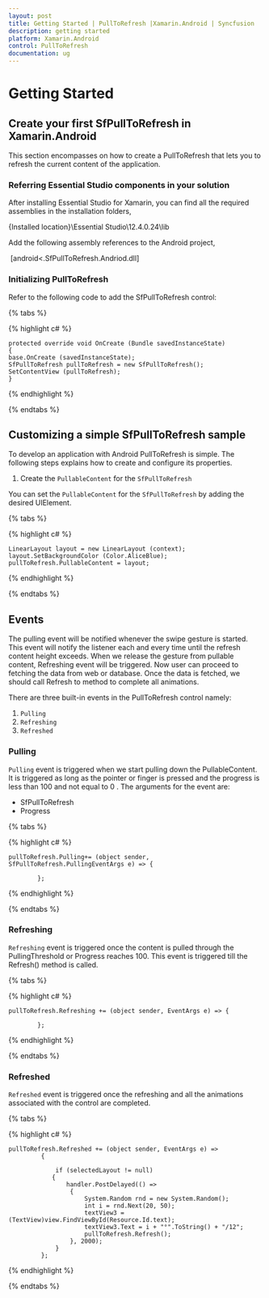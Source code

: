 ```yaml
---
layout: post
title: Getting Started | PullToRefresh |Xamarin.Android | Syncfusion
description: getting started
platform: Xamarin.Android
control: PullToRefresh
documentation: ug
--- 
```


# Getting Started

## Create your first SfPullToRefresh in Xamarin.Android

This section encompasses on how to create a PullToRefresh that lets you to refresh the current content of the application. 

### Referring Essential Studio components in your solution

After installing Essential Studio for Xamarin, you can find all the required assemblies in the installation folders,

{Installed location}\Essential Studio\12.4.0.24\lib

Add the following assembly references to the Android project,

 [android\<.SfPullToRefresh.Andriod.dll]

### Initializing PullToRefresh   
Refer to the following code to add the SfPullToRefresh control:

{% tabs %}

{% highlight c# %}
 
    protected override void OnCreate (Bundle savedInstanceState)
    {
    base.OnCreate (savedInstanceState);
    SfPullToRefresh pullToRefresh = new SfPullToRefresh();
    SetContentView (pullToRefresh);
    }



{% endhighlight %}

{% endtabs %}


## Customizing a simple SfPullToRefresh sample

To develop an application with Android PullToRefresh is simple. The following steps explains how to create and configure its properties.

1. Create the `PullableContent` for the `SfPullToRefresh`

You can set the `PullableContent` for the `SfPullToRefresh` by adding the desired UIElement.

{% tabs %}

{% highlight c# %}
   
    LinearLayout layout = new LinearLayout (context);
    layout.SetBackgroundColor (Color.AliceBlue);
    pullToRefresh.PullableContent = layout;

{% endhighlight %}

{% endtabs %}

## Events

The pulling event will be notified whenever the swipe gesture is started. This event will notify the listener each and every time until the refresh content height exceeds. When we release the gesture from pullable content, Refreshing event will be triggered. Now user can proceed to fetching the data from web or database. Once the data is fetched, we should call Refresh to method to complete all animations.

There are three built-in events in the PullToRefresh control namely:

1. `Pulling`
2. `Refreshing`
3. `Refreshed`

### Pulling

`Pulling` event is triggered when we start pulling down the PullableContent. It is triggered as long as the pointer or finger is pressed and the progress is less than 100 and not equal to 0 . The arguments for the event are:

* SfPullToRefresh
* Progress

{% tabs %}

{% highlight c# %}

    pullToRefresh.Pulling+= (object sender, SfPullToRefresh.PullingEventArgs e) => {
				
			};
			
{% endhighlight %}

{% endtabs %}

### Refreshing

`Refreshing` event is triggered once the content is pulled through the PullingThreshold or Progress reaches 100. This event is triggered till the Refresh() method is called.

{% tabs %}

{% highlight c# %}

    pullToRefresh.Refreshing += (object sender, EventArgs e) => {
				
			};

{% endhighlight %}

{% endtabs %}

### Refreshed

`Refreshed` event is triggered once the refreshing and all the animations associated with the control are completed.

{% tabs %}

{% highlight c# %}

    pullToRefresh.Refreshed += (object sender, EventArgs e) =>
			 {
  
				 if (selectedLayout != null)
				{
					handler.PostDelayed(() =>
					 {
						 System.Random rnd = new System.Random();
						 int i = rnd.Next(20, 50);
						 textView3 = (TextView)view.FindViewById(Resource.Id.text);
						 textView3.Text = i + "°".ToString() + "/12";
						 pullToRefresh.Refresh();
					 }, 2000);
				 }
			 };
{% endhighlight %}

{% endtabs %}
